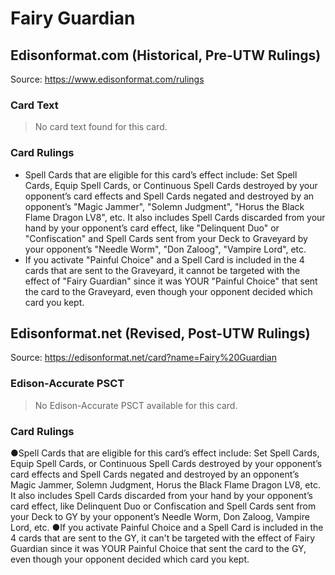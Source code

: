 # Fairy Guardian

## Edisonformat.com (Historical, Pre-UTW Rulings)

Source: https://www.edisonformat.com/rulings

### Card Text

> No card text found for this card.

### Card Rulings

*   Spell Cards that are eligible for this card’s effect include: Set Spell Cards, Equip Spell Cards, or Continuous Spell Cards destroyed by your opponent’s card effects and Spell Cards negated and destroyed by an opponent’s "Magic Jammer", "Solemn Judgment", "Horus the Black Flame Dragon LV8", etc. It also includes Spell Cards discarded from your hand by your opponent’s card effect, like "Delinquent Duo" or "Confiscation" and Spell Cards sent from your Deck to Graveyard by your opponent’s "Needle Worm", "Don Zaloog", "Vampire Lord", etc.
*   If you activate "Painful Choice" and a Spell Card is included in the 4 cards that are sent to the Graveyard, it cannot be targeted with the effect of "Fairy Guardian" since it was YOUR "Painful Choice" that sent the card to the Graveyard, even though your opponent decided which card you kept.

## Edisonformat.net (Revised, Post-UTW Rulings)

Source: https://edisonformat.net/card?name=Fairy%20Guardian

### Edison-Accurate PSCT

> No Edison-Accurate PSCT available for this card.

### Card Rulings

●Spell Cards that are eligible for this card’s effect include: Set Spell Cards, Equip Spell Cards, or Continuous Spell Cards destroyed by your opponent’s card effects and Spell Cards negated and destroyed by an opponent’s Magic Jammer, Solemn Judgment, Horus the Black Flame Dragon LV8, etc. It also includes Spell Cards discarded from your hand by your opponent’s card effect, like Delinquent Duo or Confiscation and Spell Cards sent from your Deck to GY by your opponent’s Needle Worm, Don Zaloog, Vampire Lord, etc.
●If you activate Painful Choice and a Spell Card is included in the 4 cards that are sent to the GY, it can't be targeted with the effect of Fairy Guardian since it was YOUR Painful Choice that sent the card to the GY, even though your opponent decided which card you kept.
            